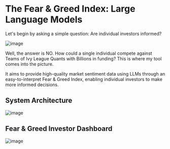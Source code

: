 # The Fear & Greed Index: Large Language Models
 
Let's begin by asking a simple question: Are individual investors informed?

![image](https://github.com/sashank3/Fear_Greed_Index/assets/41186713/3b2e8169-fa98-4e2c-af41-032ee16f6304)

Well, the answer is NO. How could a single individual compete against Teams of Ivy League Quants with Billions in funding? This is where my tool comes into the picture. 

It aims to provide high-quality market sentiment data using LLMs through an easy-to-interpret Fear & Greed Index, enabling individual investors to make more informed decisions.

## System Architecture

![image](https://github.com/sashank3/Fear_Greed_Index/assets/41186713/3a7c6858-4c7d-437d-b26f-540b047a8418)

## Fear & Greed Investor Dashboard

![image](https://github.com/sashank3/Fear_Greed_Index/assets/41186713/d226a6f0-a4fa-4ed9-bff0-35efbceee0e8)



